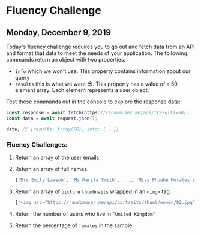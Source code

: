 # Fluency Challenge
## Monday, December 9, 2019

Today's fluency challenge requires you to go out and fetch data from an API and format that data to meet the needs of your application. The following commands return an object with two properties:
  * `info` which we won't use. This property contains information about our query
  * `results` this is what we want 😎. This property has a value of a 50 element array. Each element represents a user object.

Test these commands out in the console to explore the response data:
```javascript
const response = await fetch(https://randomuser.me/api/?results=50);
const data = await request.json();

data; // {results: Array(50), info: {...}}
```

### Fluency Challenges:
1. Return an array of the user emails.

2. Return an array of full names.
      ```javascript
      ['Mrs Emily Lawson', 'Ms Marita Smith', ..., 'Miss Phoebe Morales']
      ```
3. Return an array of `picture` `thumbnails` wrapped in an `<img>` tag.
      ```javascript
      ['<img src="https://randomuser.me/api/portraits/thumb/women/92.jpg">', '<img src="https://randomuser.me/api/portraits/thumb/women/55.jpg">']
      ```
4. Return the number of users who live in `"United Kingdom"`

5. Return the percentage of `females` in the sample.
